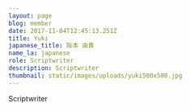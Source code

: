 ```yaml
---
layout: page
blog: member
date: 2017-11-04T12:45:13.251Z
title: Yuki
japanese_title: 阪本 由貴
name_la: japanese
role: Scriptwriter
description: Scriptwriter
thumbnail: static/images/uploads/yuki500x500.jpg
---
```

Scriptwriter
